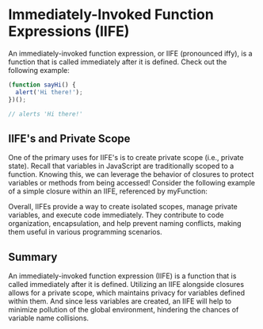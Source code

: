 # Immediately-Invoked Function Expressions (IIFE)

An immediately-invoked function expression, or IIFE (pronounced iffy), is a function that is called immediately after it is defined. Check out the following example:

```js
(function sayHi() {
  alert('Hi there!');
})();

// alerts 'Hi there!'
```

## IIFE's and Private Scope

One of the primary uses for IIFE's is to create private scope (i.e., private state). Recall that variables in JavaScript are traditionally scoped to a function. Knowing this, we can leverage the behavior of closures to protect variables or methods from being accessed! Consider the following example of a simple closure within an IIFE, referenced by myFunction:

Overall, IIFEs provide a way to create isolated scopes, manage private variables, and execute code immediately. They contribute to code organization, encapsulation, and help prevent naming conflicts, making them useful in various programming scenarios.

## Summary

An immediately-invoked function expression (IIFE) is a function that is called immediately after it is defined. Utilizing an IIFE alongside closures allows for a private scope, which maintains privacy for variables defined within them. And since less variables are created, an IIFE will help to minimize pollution of the global environment, hindering the chances of variable name collisions.
